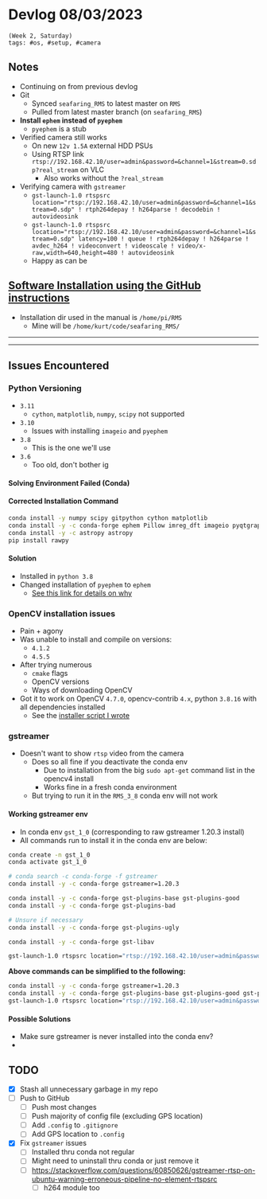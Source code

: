 # Devlog 08/03/2023

```text
(Week 2, Saturday)
tags: #os, #setup, #camera
```

## Notes

- Continuing on from previous devlog
- Git
  - Synced `seafaring_RMS` to latest master on `RMS`
  - Pulled from latest master branch (on `seafaring_RMS`)
- **Install `ephem` instead of `pyephem`**
  - `pyephem` is a stub
- Verified camera still works
  - On new `12v 1.5A` external HDD PSUs
  - Using RTSP link `rtsp://192.168.42.10/user=admin&password=&channel=1&stream=0.sdp?real_stream` on VLC
    - Also works without the `?real_stream`
- Verifying camera with `gstreamer`
  - `gst-launch-1.0 rtspsrc location="rtsp://192.168.42.10/user=admin&password=&channel=1&stream=0.sdp" ! rtph264depay ! h264parse ! decodebin ! autovideosink`
  - `gst-launch-1.0 rtspsrc location="rtsp://192.168.42.10/user=admin&password=&channel=1&stream=0.sdp" latency=100 ! queue ! rtph264depay ! h264parse ! avdec_h264 ! videoconvert ! videoscale ! video/x-raw,width=640,height=480 ! autovideosink`
  - Happy as can be

## [Software Installation using the GitHub instructions](https://github.com/CroatianMeteorNetwork/RMS#setting-up)

- Installation dir used in the manual is `/home/pi/RMS`
  - Mine will be `/home/kurt/code/seafaring_RMS/`

----------------------------
----------------------------

## Issues Encountered

### **Python Versioning**

- `3.11`
  - `cython`, `matplotlib`, `numpy`, `scipy` not supported
- `3.10`
  - Issues with installing `imageio` and `pyephem`
- `3.8`
  - This is the one we'll use
- `3.6`
  - Too old, don't bother ig

#### Solving Environment Failed (Conda)

#### Corrected Installation Command

```bash
conda install -y numpy scipy gitpython cython matplotlib
conda install -y -c conda-forge ephem Pillow imreg_dft imageio pyqtgraph'<=0.12.1'
conda install -y -c astropy astropy
pip install rawpy
```

#### **Solution**

- Installed in `python 3.8`
- Changed installation of `pyephem` to `ephem`
  - [See this link for details on why](https://pypi.org/project/pyephem/)

### **OpenCV installation issues**

- Pain + agony
- Was unable to install and compile on versions:
  - `4.1.2`
  - `4.5.5`
- After trying numerous
  - `cmake` flags
  - OpenCV versions
  - Ways of downloading OpenCV
- Got it to work on OpenCV `4.7.0`, opencv-contrib `4.x`, python `3.8.16` with all dependencies installed
  - See the [installer script I wrote](./../../opencv4_install_pro_max.sh)

### gstreamer

- Doesn't want to show `rtsp` video from the camera
  - Does so all fine if you deactivate the conda env
    - Due to installation from the big `sudo apt-get` command list in the opencv4 install
    - Works fine in a fresh conda environment
  - But trying to run it in the `RMS_3_8` conda env will not work

#### Working gstreamer env

- In conda env `gst_1_0` (corresponding to raw gstreamer 1.20.3 install)
- All commands run to install it in the conda env are below:

```bash
conda create -n gst_1_0
conda activate gst_1_0

# conda search -c conda-forge -f gstreamer
conda install -y -c conda-forge gstreamer=1.20.3

conda install -y -c conda-forge gst-plugins-base gst-plugins-good
conda install -y -c conda-forge gst-plugins-bad

# Unsure if necessary
conda install -y -c conda-forge gst-plugins-ugly

conda install -y -c conda-forge gst-libav

gst-launch-1.0 rtspsrc location="rtsp://192.168.42.10/user=admin&password=&channel=1&stream=0.sdp" ! rtph264depay ! h264parse ! decodebin ! autovideosink
```

**Above commands can be simplified to the following:**

```bash
conda install -y -c conda-forge gstreamer=1.20.3
conda install -y -c conda-forge gst-plugins-base gst-plugins-good gst-plugins-bad gst-plugins-ugly gst-libav
gst-launch-1.0 rtspsrc location="rtsp://192.168.42.10/user=admin&password=&channel=1&stream=0.sdp" ! rtph264depay ! h264parse ! decodebin ! autovideosink
```

#### Possible Solutions

- Make sure gstreamer is never installed into the conda env?
-

## TODO

- [X] Stash all unnecessary garbage in my repo
- [ ] Push to GitHub
  - [ ] Push most changes
  - [ ] Push majority of config file (excluding GPS location)
  - [ ] Add `.config` to `.gitignore`
  - [ ] Add GPS location to `.config`
- [X] Fix `gstreamer` issues
  - [ ] Installed thru conda not regular
  - [ ] Might need to uninstall thru conda or just remove it
  - [ ] <https://stackoverflow.com/questions/60850626/gstreamer-rtsp-on-ubuntu-warning-erroneous-pipeline-no-element-rtspsrc>
    - [ ] h264 module too
